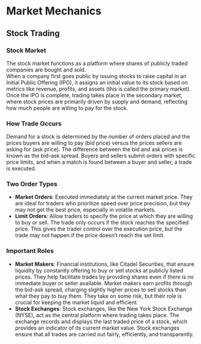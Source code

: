 # Market Mechanics
## Stock Trading

### Stock Market
The stock market functions as a platform where shares of publicly traded companies are bought and sold.  
When a company first goes public by issuing stocks to raise capital in an Initial Public Offering (IPO), it assigns an initial value to its stock based on metrics like revenue, profits, and assets (this is called the primary market). Once the IPO is complete, trading takes place in the secondary market, where stock prices are primarily driven by supply and demand, reflecting how much people are willing to pay for the stock.

### How Trade Occurs
Demand for a stock is determined by the number of orders placed and the prices buyers are willing to pay (bid price) versus the prices sellers are asking for (ask price). The difference between the bid and ask prices is known as the bid-ask spread. Buyers and sellers submit orders with specific price limits, and when a match is found between a buyer and seller, a trade is executed.

### Two Order Types
* **Market Orders**: Executed immediately at the current market price. They are ideal for traders who prioritize speed over price precision, but they may not get the best price, especially in volatile markets.
* **Limit Orders**: Allow traders to specify the price at which they are willing to buy or sell. The trade only occurs if the stock reaches the specified price. This gives the trader control over the execution price, but the trade may not happen if the price doesn’t reach the set limit.

### Important Roles
* **Market Makers**: Financial institutions, like Citadel Securities, that ensure liquidity by constantly offering to buy or sell stocks at publicly listed prices. They help facilitate trades by providing shares even if there is no immediate buyer or seller available. Market makers earn profits through the bid-ask spread, charging slightly higher prices to sell stocks than what they pay to buy them. They take on some risk, but their role is crucial for keeping the market liquid and efficient.
* **Stock Exchanges**: Stock exchanges, like the New York Stock Exchange (NYSE), act as the central platform where trading takes place. The exchange records and displays the last traded price of a stock, which provides an indicator of its current market value. Stock exchanges ensure that all trades are carried out fairly, efficiently, and transparently.
